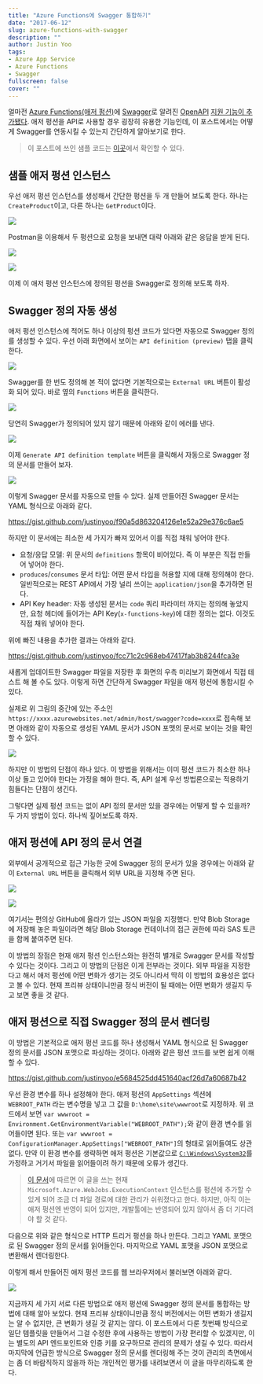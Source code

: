 ```yaml
---
title: "Azure Functions에 Swagger 통합하기"
date: "2017-06-12"
slug: azure-functions-with-swagger
description: ""
author: Justin Yoo
tags:
- Azure App Service
- Azure Functions
- Swagger
fullscreen: false
cover: ""
---
```


얼마전 [Azure Functions(애저 펑션)](https://azure.microsoft.com/en-us/services/functions/)에 [Swagger](http://swagger.io/)로 알려진 [OpenAPI](https://www.openapis.org/) [지원 기능이 추가됐다](https://blogs.msdn.microsoft.com/appserviceteam/2017/03/30/announcing-functions-swagger-support/). 애저 펑션을 API로 사용할 경우 굉장히 유용한 기능인데, 이 포스트에서는 어떻게 Swagger를 연동시킬 수 있는지 간단하게 알아보기로 한다.

> 이 포스트에 쓰인 샘플 코드는 [이곳](https://github.com/devkimchi/Azure-Functions-Swagger-Sample)에서 확인할 수 있다.

## 샘플 애저 펑션 인스턴스

우선 애저 펑션 인스턴스를 생성해서 간단한 펑션을 두 개 만들어 보도록 한다. 하나는 `CreateProduct`이고, 다른 하나는 `GetProduct`이다.

![](https://sa0blogs.blob.core.windows.net/aliencube/2017/06/azure-functions-with-swagger-01.png)

Postman을 이용해서 두 펑션으로 요청을 보내면 대략 아래와 같은 응답을 받게 된다.

![](https://sa0blogs.blob.core.windows.net/aliencube/2017/06/azure-functions-with-swagger-02.png)

![](https://sa0blogs.blob.core.windows.net/aliencube/2017/06/azure-functions-with-swagger-03.png)

이제 이 애저 펑션 인스턴스에 정의된 펑션을 Swagger로 정의해 보도록 하자.

## Swagger 정의 자동 생성

애저 펑션 인스턴스에 적어도 하나 이상의 펑션 코드가 있다면 자동으로 Swagger 정의를 생성할 수 있다. 우선 아래 화면에서 보이는 `API definition (preview)` 탭을 클릭한다.

![](https://sa0blogs.blob.core.windows.net/aliencube/2017/06/azure-functions-with-swagger-04.png)

Swagger를 한 번도 정의해 본 적이 없다면 기본적으로는 `External URL` 버튼이 활성화 되어 있다. 바로 옆의 `Functions` 버튼을 클릭한다.

![](https://sa0blogs.blob.core.windows.net/aliencube/2017/06/azure-functions-with-swagger-05.png)

당연히 Swagger가 정의되어 있지 않기 때문에 아래와 같이 에러를 낸다.

![](https://sa0blogs.blob.core.windows.net/aliencube/2017/06/azure-functions-with-swagger-06.png)

이제 `Generate API definition template` 버튼을 클릭해서 자동으로 Swagger 정의 문서를 만들어 보자.

![](https://sa0blogs.blob.core.windows.net/aliencube/2017/06/azure-functions-with-swagger-07.png)

이렇게 Swagger 문서를 자동으로 만들 수 있다. 실제 만들어진 Swagger 문서는 YAML 형식으로 아래와 같다.

https://gist.github.com/justinyoo/f90a5d863204126e1e52a29e376c6ae5

하지만 이 문서에는 최소한 세 가지가 빠져 있어서 이를 직접 채워 넣어야 한다.

- 요청/응답 모델: 위 문서의 `definitions` 항목이 비어있다. 즉 이 부분은 직접 만들어 넣어야 한다.
- `produces`/`consumes` 문서 타입: 어떤 문서 타입을 허용할 지에 대해 정의해야 한다. 일반적으로는 REST API에서 가장 널리 쓰이는 `application/json`을 추가하면 된다.
- API Key header: 자동 생성된 문서는 `code` 쿼리 파라미터 까지는 정의해 놓았지만, 요청 헤더에 들어가는 API Key(`x-functions-key`)에 대한 정의는 없다. 이것도 직접 채워 넣어야 한다.

위에 빠진 내용을 추가한 결과는 아래와 같다.

https://gist.github.com/justinyoo/fcc71c2c968eb47417fab3b8244fca3e

새롭게 업데이트한 Swagger 파일을 저장한 후 화면의 우측 미리보기 화면에서 직접 테스트 해 볼 수도 있다. 이렇게 하면 간단하게 Swagger 파일을 애저 펑션에 통합시킬 수 있다.

실제로 위 그림의 중간에 있는 주소인 `https://xxxx.azurewebsites.net/admin/host/swagger?code=xxxx`로 접속해 보면 아래와 같이 자동으로 생성된 YAML 문서가 JSON 포맷의 문서로 보이는 것을 확인할 수 있다.

![](https://sa0blogs.blob.core.windows.net/aliencube/2017/06/azure-functions-with-swagger-08.png)

하지만 이 방법의 단점이 하나 있다. 이 방법을 위해서는 이미 펑션 코드가 최소한 하나 이상 돌고 있어야 한다는 가정을 해야 한다. 즉, API 설계 우선 방법론으로는 적용하기 힘들다는 단점이 생긴다.

그렇다면 실제 펑션 코드는 없이 API 정의 문서만 있을 경우에는 어떻게 할 수 있을까? 두 가지 방법이 있다. 하나씩 짚어보도록 하자.

## 애저 펑션에 API 정의 문서 연결

외부에서 공개적으로 접근 가능한 곳에 Swagger 정의 문서가 있을 경우에는 아래와 같이 `External URL` 버튼을 클릭해서 외부 URL을 지정해 주면 된다.

![](https://sa0blogs.blob.core.windows.net/aliencube/2017/06/azure-functions-with-swagger-09.png)

![](https://sa0blogs.blob.core.windows.net/aliencube/2017/06/azure-functions-with-swagger-10.png)

여기서는 편의상 GitHub에 올라가 있는 JSON 파일을 지정했다. 만약 Blob Storage에 저장해 놓은 파일이라면 해당 Blob Storage 컨테이너의 접근 권한에 따라 SAS 토큰을 함께 붙여주면 된다.

이 방법의 장점은 현재 애저 펑션 인스턴스와는 완전히 별개로 Swagger 문서를 작성할 수 있다는 것이다. 그리고 이 방법의 단점은 이게 전부라는 것이다. 외부 파일을 지정한다고 해서 애저 펑션에 어떤 변화가 생기는 것도 아니라서 딱히 이 방법의 효용성은 없다고 볼 수 있다. 현재 프리뷰 상태이니만큼 정식 버전이 될 때에는 어떤 변화가 생길지 두고 보면 좋을 것 같다.

## 애저 펑션으로 직접 Swagger 정의 문서 렌더링

이 방법은 기본적으로 애저 펑션 코드를 하나 생성해서 YAML 형식으로 된 Swagger 정의 문서를 JSON 포맷으로 파싱하는 것이다. 아래와 같은 펑션 코드를 보면 쉽게 이해할 수 있다.

https://gist.github.com/justinyoo/e5684525dd451640acf26d7a60687b42

우선 환경 변수를 하나 설정해야 한다. 애저 펑션의 `AppSettings` 섹션에 `WEBROOT_PATH` 라는 변수명을 넣고 그 값을 `D:\home\site\wwwroot`로 지정하자. 위 코드에서 보면 `var wwwroot = Environment.GetEnvironmentVariable("WEBROOT_PATH");`와 같이 환경 변수를 읽어들이면 된다. 또는 `var wwwroot = ConfigurationManager.AppSettings["WEBROOT_PATH"]`의 형태로 읽어들여도 상관 없다. 만약 이 환경 변수를 생략하면 애저 펑션은 기본값으로 [`C:\Windows\System32`](https://stackoverflow.com/questions/43498379/azure-functions-execution-error#43499130)를 가정하고 거기서 파일을 읽어들이려 하기 때문에 오류가 생긴다.

> [이 문서](https://github.com/Azure/azure-webjobs-sdk-script/wiki/Retrieving-information-about-the-currently-running-function)에 따르면 이 글을 쓰는 현재 `Microsoft.Azure.WebJobs.ExecutionContext` 인스턴스를 펑션에 추가할 수 있게 되어 조금 더 파일 경로에 대한 관리가 쉬워졌다고 한다. 하지만, 아직 이는 애저 펑션엔 반영이 되어 있지만, 개발툴에는 반영되어 있지 않아서 좀 더 기다려야 할 것 같다.

다음으로 위와 같은 형식으로 HTTP 트리거 펑션을 하나 만든다. 그리고 YAML 포맷으로 된 Swagger 정의 문서를 읽어들인다. 마지막으로 YAML 포맷을 JSON 포맷으로 변환해서 렌더링한다.

이렇게 해서 만들어진 애저 펑션 코드를 웹 브라우저에서 불러보면 아래와 같다.

![](https://sa0blogs.blob.core.windows.net/aliencube/2017/06/azure-functions-with-swagger-11.png)

지금까지 세 가지 서로 다른 방법으로 애저 펑션에 Swagger 정의 문서를 통합하는 방법에 대해 알아 보았다. 현재 프리뷰 상태이니만큼 정식 버전에서는 어떤 변화가 생길지는 알 수 없지만, 큰 변화가 생길 것 같지는 않다. 이 포스트에서 다룬 첫번째 방식으로 일단 템플릿을 만들어서 그걸 수정한 후에 사용하는 방법이 가장 편리할 수 있겠지만, 이는 별도의 API 엔드포인트와 인증 키를 요구하므로 관리의 문제가 생길 수 있다. 따라서 마지막에 언급한 방식으로 Swagger 정의 문서를 렌더링해 주는 것이 관리의 측면에서는 좀 더 바람직하지 않을까 하는 개인적인 평가를 내려보면서 이 글을 마무리하도록 한다.
